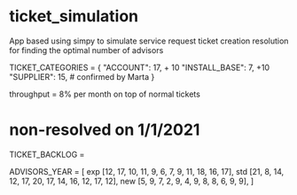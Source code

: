 # ticket_simulation
App based using simpy to simulate service request ticket creation resolution for finding the optimal number of advisors

TICKET_CATEGORIES = {
    "ACCOUNT": 17, + 10
    "INSTALL_BASE": 7, +10
    "SUPPLIER": 15, # confirmed by Marta
}

throughput = 8% per month on top of normal tickets

# non-resolved on 1/1/2021
TICKET_BACKLOG = 

ADVISORS_YEAR = [
exp    [12, 17, 10, 11, 9, 6, 7, 9, 11, 18, 16, 17],
std    [21, 8, 14, 12, 17, 20, 17, 14, 16, 12, 17, 12],
new    [5, 9, 7, 2, 9, 4, 9, 8, 8, 6, 9, 9],
]
